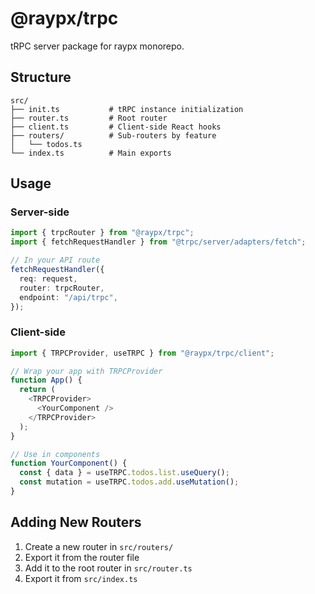 # @raypx/trpc

tRPC server package for raypx monorepo.

## Structure

```
src/
├── init.ts           # tRPC instance initialization
├── router.ts         # Root router
├── client.ts         # Client-side React hooks
├── routers/          # Sub-routers by feature
│   └── todos.ts
└── index.ts          # Main exports
```

## Usage

### Server-side

```typescript
import { trpcRouter } from "@raypx/trpc";
import { fetchRequestHandler } from "@trpc/server/adapters/fetch";

// In your API route
fetchRequestHandler({
  req: request,
  router: trpcRouter,
  endpoint: "/api/trpc",
});
```

### Client-side

```typescript
import { TRPCProvider, useTRPC } from "@raypx/trpc/client";

// Wrap your app with TRPCProvider
function App() {
  return (
    <TRPCProvider>
      <YourComponent />
    </TRPCProvider>
  );
}

// Use in components
function YourComponent() {
  const { data } = useTRPC.todos.list.useQuery();
  const mutation = useTRPC.todos.add.useMutation();
}
```

## Adding New Routers

1. Create a new router in `src/routers/`
2. Export it from the router file
3. Add it to the root router in `src/router.ts`
4. Export it from `src/index.ts`

